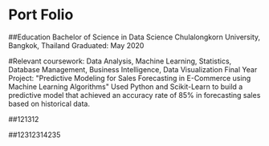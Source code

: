 # Port Folio

##Education
Bachelor of Science in Data Science
Chulalongkorn University, Bangkok, Thailand
Graduated: May 2020

#Relevant coursework: Data Analysis, Machine Learning, Statistics, Database Management, Business Intelligence, Data Visualization
Final Year Project: "Predictive Modeling for Sales Forecasting in E-Commerce using Machine Learning Algorithms"
Used Python and Scikit-Learn to build a predictive model that achieved an accuracy rate of 85% in forecasting sales based on historical data.

##121312

##12312314235
